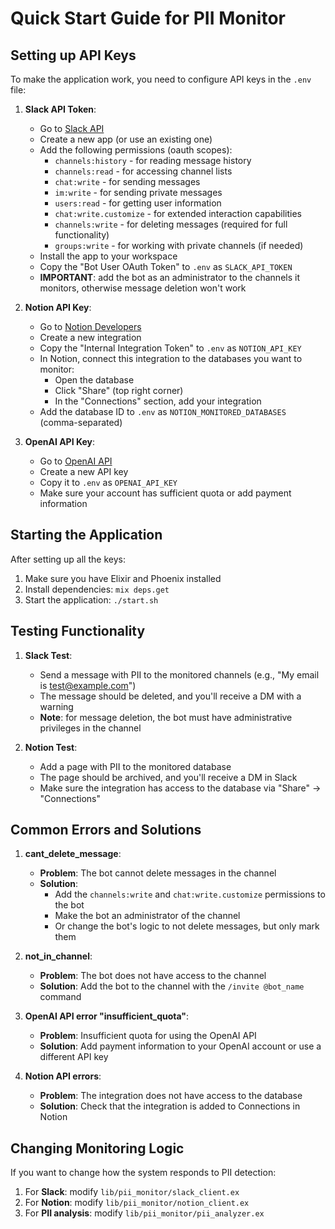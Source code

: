 # Quick Start Guide for PII Monitor

## Setting up API Keys

To make the application work, you need to configure API keys in the `.env` file:

1. **Slack API Token**:
   - Go to [Slack API](https://api.slack.com/apps)
   - Create a new app (or use an existing one)
   - Add the following permissions (oauth scopes):
     - `channels:history` - for reading message history
     - `channels:read` - for accessing channel lists
     - `chat:write` - for sending messages
     - `im:write` - for sending private messages
     - `users:read` - for getting user information
     - `chat:write.customize` - for extended interaction capabilities
     - `channels:write` - for deleting messages (required for full functionality)
     - `groups:write` - for working with private channels (if needed)
   - Install the app to your workspace
   - Copy the "Bot User OAuth Token" to `.env` as `SLACK_API_TOKEN`
   - **IMPORTANT**: add the bot as an administrator to the channels it monitors, otherwise message deletion won't work

2. **Notion API Key**:
   - Go to [Notion Developers](https://www.notion.so/my-integrations)
   - Create a new integration
   - Copy the "Internal Integration Token" to `.env` as `NOTION_API_KEY`
   - In Notion, connect this integration to the databases you want to monitor:
     - Open the database
     - Click "Share" (top right corner)
     - In the "Connections" section, add your integration
   - Add the database ID to `.env` as `NOTION_MONITORED_DATABASES` (comma-separated)

3. **OpenAI API Key**:
   - Go to [OpenAI API](https://platform.openai.com/api-keys)
   - Create a new API key
   - Copy it to `.env` as `OPENAI_API_KEY`
   - Make sure your account has sufficient quota or add payment information

## Starting the Application

After setting up all the keys:

1. Make sure you have Elixir and Phoenix installed
2. Install dependencies: `mix deps.get`
3. Start the application: `./start.sh`

## Testing Functionality

1. **Slack Test**:
   - Send a message with PII to the monitored channels (e.g., "My email is test@example.com")
   - The message should be deleted, and you'll receive a DM with a warning
   - **Note**: for message deletion, the bot must have administrative privileges in the channel

2. **Notion Test**:
   - Add a page with PII to the monitored database
   - The page should be archived, and you'll receive a DM in Slack
   - Make sure the integration has access to the database via "Share" → "Connections"

## Common Errors and Solutions

1. **cant_delete_message**:
   - **Problem**: The bot cannot delete messages in the channel
   - **Solution**: 
     - Add the `channels:write` and `chat:write.customize` permissions to the bot
     - Make the bot an administrator of the channel
     - Or change the bot's logic to not delete messages, but only mark them

2. **not_in_channel**:
   - **Problem**: The bot does not have access to the channel
   - **Solution**: Add the bot to the channel with the `/invite @bot_name` command

3. **OpenAI API error "insufficient_quota"**:
   - **Problem**: Insufficient quota for using the OpenAI API
   - **Solution**: Add payment information to your OpenAI account or use a different API key

4. **Notion API errors**:
   - **Problem**: The integration does not have access to the database
   - **Solution**: Check that the integration is added to Connections in Notion

## Changing Monitoring Logic

If you want to change how the system responds to PII detection:

1. For **Slack**: modify `lib/pii_monitor/slack_client.ex`
2. For **Notion**: modify `lib/pii_monitor/notion_client.ex`
3. For **PII analysis**: modify `lib/pii_monitor/pii_analyzer.ex` 